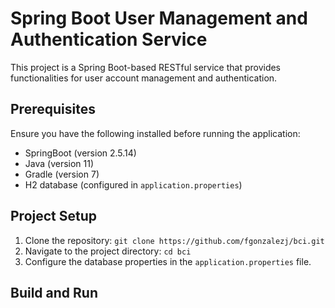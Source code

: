 # Spring Boot User Management and Authentication Service

This project is a Spring Boot-based RESTful service that provides functionalities for user account management and authentication.
## Prerequisites

Ensure you have the following installed before running the application:

- SpringBoot (version 2.5.14)
- Java (version 11)
- Gradle (version 7)
- H2 database (configured in `application.properties`)

## Project Setup

1. Clone the repository: `git clone https://github.com/fgonzalezj/bci.git`
2. Navigate to the project directory: `cd bci`
3. Configure the database properties in the `application.properties` file.

## Build and Run